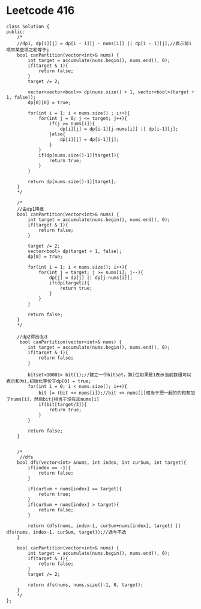 # Leetcode 416
    class Solution {
    public:
        /*
        //dp1, dp[i][j] = dp[i - 1][j - nums[i]] || dp[i - 1][j];//表示前i项中某些项之和等于j
        bool canPartition(vector<int>& nums) {
            int target = accumulate(nums.begin(), nums.end(), 0);
            if(target & 1){
                return false;
            }
            target /= 2;

            vector<vector<bool>> dp(nums.size() + 1, vector<bool>(target + 1, false));
            dp[0][0] = true;

            for(int i = 1; i < nums.size() ; i++){
                for(int j = 0; j <= target; j++){
                    if(j >= nums[i]){
                        dp[i][j] = dp[i-1][j-nums[i]] || dp[i-1][j];   
                    }else{
                        dp[i][j] = dp[i-1][j];
                    }
                }
                if(dp[nums.size()-1][target]){
                    return true;
                }
            }

            return dp[nums.size()-1][target];
        }
        */

        /*
        //由dp1降维
        bool canPartition(vector<int>& nums) {
            int target = accumulate(nums.begin(), nums.end(), 0);
            if(target & 1){
                return false;
            }

            target /= 2;
            vector<bool> dp(target + 1, false);
            dp[0] = true;

            for(int i = 1; i < nums.size(); i++){
                for(int j = target; j >= nums[i]; j--){
                    dp[j] = dp[j] || dp[j-nums[i]];
                    if(dp[target]){
                        return true;
                    }
                }
            }

            return false;
        }
        */

        //dp2得出dp3
         bool canPartition(vector<int>& nums) {
            int target = accumulate(nums.begin(), nums.end(), 0);
            if(target & 1){
                return false;
            }

            bitset<10001> bit(1);//建立一个bitset，第i位如果是1表示当前数组可以表示和为i,初始化等价于dp[0] = true;
            for(int i = 0; i < nums.size(); i++){
                bit |= (bit << nums[i]);//bit << nums[i]相当于把一起的的和都加了nums[i]，然后bit|相当于没有加nums[i]
                if(bit[target/2]){
                    return true;
                }
            }

            return false;
        }   


        /*
         //dfs
        bool dfs(vector<int> &nums, int index, int curSum, int target){
            if(index == -1){
                return false;
            }

            if(curSum + nums[index] == target){
                return true;
            }
            if(curSum + nums[index] > target){
                return false;
            }

            return (dfs(nums, index-1, curSum+nums[index], target) || dfs(nums, index-1, curSum, target));//选与不选
        }

        bool canPartition(vector<int>& nums) {
            int target = accumulate(nums.begin(), nums.end(), 0);
            if(target & 1){
                return false;
            }
            target /= 2;

            return dfs(nums, nums.size()-1, 0, target);
        }    
        */  
    };
